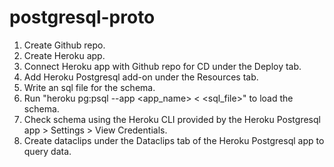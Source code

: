 # postgresql-proto
1. Create Github repo.
2. Create Heroku app.
3. Connect Heroku app with Github repo for CD under the Deploy tab.
4. Add Heroku Postgresql add-on under the Resources tab.
5. Write an sql file for the schema.
6. Run "heroku pg:psql --app <app_name> < <sql_file>" to load the schema.
7. Check schema using the Heroku CLI provided by the Heroku Postgresql app > Settings > View Credentials.
8. Create dataclips under the Dataclips tab of the Heroku Postgresql app to query data.
